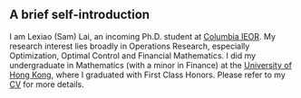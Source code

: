 ## A brief self-introduction

I am Lexiao (Sam) Lai, an incoming Ph.D. student at [Columbia IEOR](https://ieor.columbia.edu/). My research interest lies broadly in Operations Research, especially Optimization, Optimal Control and Financial Mathematics. I did my undergraduate in Mathematics (with a minor in Finance) at the [University of Hong Kong](https://www.hku.hk/), where I graduated with First Class Honors. Please refer to my [CV](https://github.com/SamLai123/SamLai123.github.io/blob/master/Lai%20Lexiao_CV.pdf) for more details.
